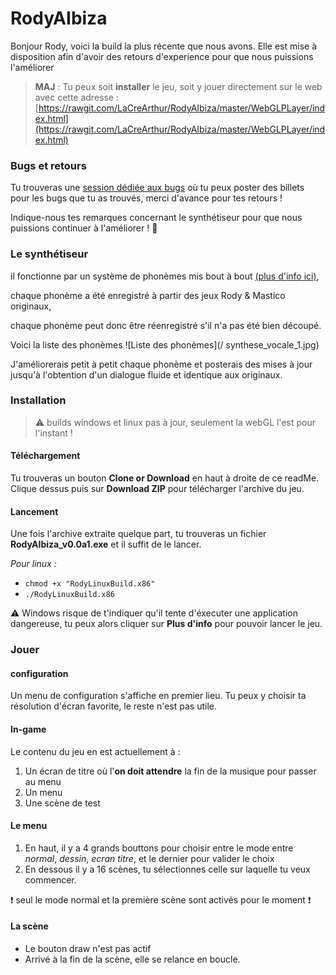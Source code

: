 # RodyAIbiza

Bonjour Rody, voici la build la plus récente que nous avons. Elle est mise à disposition afin d'avoir des retours d'experience pour que nous puissions l'améliorer

>**MAJ** : Tu peux soit **installer** le jeu, soit y jouer directement sur le web avec cette adresse :
[https://rawgit.com/LaCreArthur/RodyAIbiza/master/WebGLPLayer/index.html](https://rawgit.com/LaCreArthur/RodyAIbiza/master/WebGLPLayer/index.html)


### Bugs et retours
Tu trouveras une [session dédiée aux bugs](https://github.com/LaCreArthur/RodyAIbiza/issues) où tu peux poster des billets pour les bugs que tu as trouvés, merci d'avance pour tes retours ! 

Indique-nous tes remarques concernant le synthétiseur pour que nous puissions continuer à l'améliorer ! :purple_heart:

### Le synthétiseur
il fonctionne par un système de phonèmes mis bout à bout [(plus d'info ici)](http://www.rocketbox.fr/synthese-vocale-en-1987-comment-faisaient/), 

chaque phonème a été enregistré à partir des jeux Rody & Mastico originaux, 

chaque phonème peut donc être réenregistré s'il n'a pas été bien découpé.

Voici la liste des phonèmes
![Liste des phonèmes](/
synthese_vocale_1.jpg)

J'améliorerais petit à petit chaque phonème et posterais des mises à jour jusqu'à l'obtention d'un dialogue fluide et identique aux originaux.

### Installation 
> :warning: builds windows et linux pas à jour, seulement la webGL l'est pour l'instant ! 

#### Téléchargement
Tu trouveras un bouton **Clone or Download** en haut à droite de ce readMe. Clique dessus puis sur **Download ZIP** pour télécharger l'archive du jeu.

#### Lancement 
Une fois l'archive extraite quelque part, tu trouveras un fichier **RodyAIbiza_v0.0a1.exe** et il suffit de le lancer.
 
 *Pour linux :*
* `chmod +x "RodyLinuxBuild.x86"`
* `./RodyLinuxBuild.x86`
 
:warning: Windows risque de t'indiquer qu'il tente d'éxecuter une application dangereuse, tu peux alors cliquer sur **Plus d'info** pour pouvoir lancer le jeu.

### Jouer

#### configuration 
Un menu de configuration s'affiche en premier lieu. Tu peux y choisir ta résolution d'écran favorite, le reste n'est pas utile.

#### In-game
Le contenu du jeu en est actuellement à : 
 
1. Un écran de titre où l'**on doit attendre** la fin de la musique pour passer au menu
2. Un menu
3. Une scène de test

#### Le menu
1. En haut, il y a 4 grands bouttons pour choisir entre le mode entre *normal*, *dessin*, *ecran titre*, et le dernier pour valider le choix
2. En dessous il y a 16 scènes, tu sélectionnes celle sur laquelle tu veux commencer.

:heavy_exclamation_mark: seul le mode normal et la première scène sont activés pour le moment :heavy_exclamation_mark:

#### La scène
* Le bouton draw n'est pas actif 
* Arrivé à la fin de la scène, elle se relance en boucle. 

